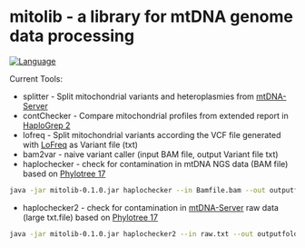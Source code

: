 # mitolib - a library for mtDNA genome data processing

<a href="https://www.java.com/"><img src="http://img.shields.io/badge/language-java-brightgreen.svg" alt="Language" data-canonical-src="http://img.shields.io/badge/language-java-brightgreen.svg" style="max-width:100%;"></a></p>


Current Tools:
- splitter - Split mitochondrial variants and heteroplasmies from <a href="https://mtdna-server.uibk.ac.at/index.html">mtDNA-Server</a>
- contChecker - Compare mitochondrial profiles from extended report in <a href="http://haplogrep.uibk.ac.at/">HaploGrep 2</a>
- lofreq - Split mitochondrial variants according the VCF file generated with <a href="http://csb5.github.io/lofreq/">LoFreq</a> as Variant file (txt)
- bam2var - naive variant caller (input BAM file, output Variant file txt)
- haplochecker - check for contamination in mtDNA NGS data (BAM file) based on <a href="http://phylotree.org/">Phylotree 17</a> 

```bash
java -jar mitolib-0.1.0.jar haplochecker --in Bamfile.bam --out outputfolder   --VAF 0.01 
```

- haplochecker2 - check for contamination in <a href="https://mtdna-server.uibk.ac.at/index.html">mtDNA-Server</a>  raw data  (large txt.file) based on <a href="http://phylotree.org/">Phylotree 17</a>   

```bash
java -jar mitolib-0.1.0.jar haplochecker2 --in raw.txt --out outputfolder --VAF 0.01 
```
